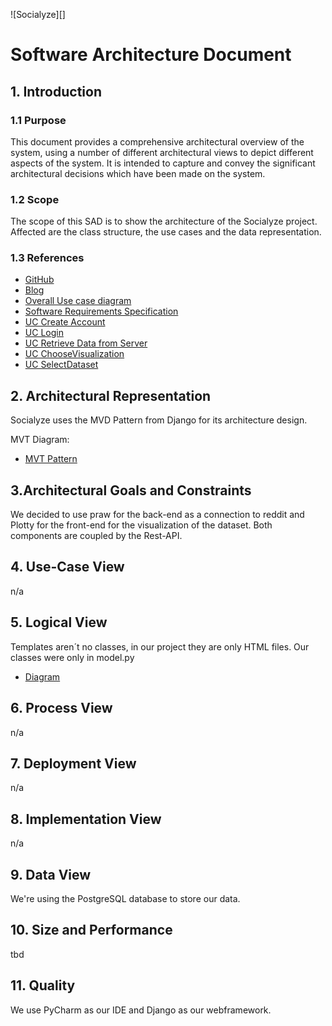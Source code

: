 ![Socialyze][]
# Software Architecture Document


## 1. Introduction 
### 1.1 Purpose
This document provides a comprehensive architectural overview of the system, 
using a number of different architectural views to depict different aspects of the system. 
It is intended to capture and convey the significant architectural decisions which have been made on the system.

### 1.2 Scope
The scope of this SAD is to show the architecture of the Socialyze project. Affected are the class structure, the use cases and the data representation.

### 1.3 References
- [GitHub](https://github.com/soshalyze)
- [Blog](https://socialyze807275475.wordpress.com/)
- [Overall Use case diagram](https://github.com/soshalyze/socialyze_doc/blob/master/usecase/use_case_diagram.png)
- [Software Requirements Specification](SRS.MD)
- [UC Create Account](markdown_CreateAccount.md)
- [UC Login](markdown_Login.md)
- [UC Retrieve Data from Server](markdown_ChooseVisualizationType.md)
- [UC ChooseVisualization](markdown_RetrrieveDataFromServer.md)
- [UC SelectDataset](markdown_SelectDataset.md)


## 2. Architectural Representation
Socialyze uses the MVD Pattern from Django for its architecture design.

MVT Diagram: 
- [MVT Pattern](https://github.com/soshalyze/socialyze_doc/blob/master/img_blog/Django_MVT-1-683x1024.jpg)



## 3.Architectural Goals and Constraints 
We decided to use praw for the back-end as a connection to reddit and Plotty for the front-end for the visualization of the dataset.
Both components are coupled by the Rest-API. 

## 4. Use-Case View 
n/a

## 5. Logical View
Templates aren´t no classes, in our project they are only HTML files.
Our classes were only in model.py

- [Diagram](https://github.com/soshalyze/socialyze_doc/blob/master/img_blog/LogicalView.png)


## 6. Process View
n/a

## 7. Deployment View
n/a
## 8. Implementation View
n/a

## 9. Data View
We're using the PostgreSQL database to store our data. 


## 10. Size and Performance
tbd

## 11. Quality
We use PyCharm as our IDE and Django as our webframework.
